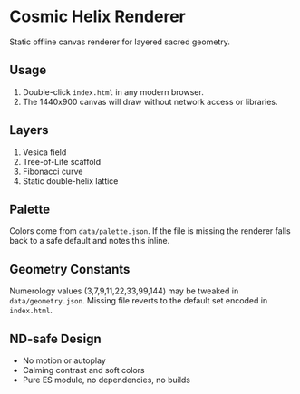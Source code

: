 # Cosmic Helix Renderer

Static offline canvas renderer for layered sacred geometry.

## Usage

1. Double-click `index.html` in any modern browser.
2. The 1440x900 canvas will draw without network access or libraries.

## Layers

1. Vesica field
2. Tree-of-Life scaffold
3. Fibonacci curve
4. Static double-helix lattice

## Palette

Colors come from `data/palette.json`. If the file is missing the renderer falls back to a safe default and notes this inline.

## Geometry Constants

Numerology values (3,7,9,11,22,33,99,144) may be tweaked in `data/geometry.json`. Missing file reverts to the default set encoded in `index.html`.

## ND-safe Design

- No motion or autoplay
- Calming contrast and soft colors
- Pure ES module, no dependencies, no builds
